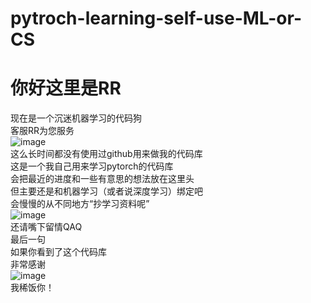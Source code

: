 # pytroch-learning-self-use-ML-or-CS
#  你好这里是RR  
现在是一个沉迷机器学习的代码狗  
客服RR为您服务  
![image](https://github.com/user-attachments/assets/6dff3ff9-7672-48bb-9bb3-87dae84440de)  
这么长时间都没有使用过github用来做我的代码库  
这是一个我自己用来学习pytorch的代码库  
会把最近的进度和一些有意思的想法放在这里头  
但主要还是和机器学习（或者说深度学习）绑定吧  
会慢慢的从不同地方“抄学习资料呢”  
![image](https://github.com/user-attachments/assets/0460e64d-8b34-467b-a52d-050d60f32dce)  
还请嘴下留情QAQ  
最后一句  
如果你看到了这个代码库  
非常感谢  
![image](https://github.com/user-attachments/assets/946e6a78-b313-418d-9714-d4d137fb185e)  
我稀饭你！  
